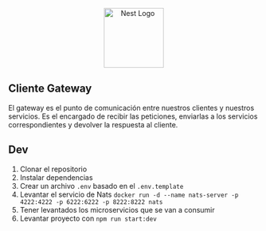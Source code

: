 <p align="center">
  <a href="http://nestjs.com/" target="blank"><img src="https://nestjs.com/img/logo-small.svg" width="120" alt="Nest Logo" /></a>
</p>

## Cliente Gateway

El gateway es el punto de comunicación entre nuestros clientes y nuestros servicios. Es el encargado de recibir las peticiones, enviarlas a los servicios correspondientes y devolver la respuesta al cliente.

## Dev

1. Clonar el repositorio
2. Instalar dependencias
3. Crear un archivo `.env` basado en el `.env.template`
4. Levantar el servicio de Nats `docker run -d --name nats-server -p 4222:4222 -p 6222:6222 -p 8222:8222 nats`
5. Tener levantados los microservicios que se van a consumir
6. Levantar proyecto con `npm run start:dev`
